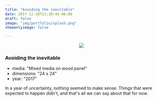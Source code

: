 ```yaml
---
title: "Avoiding the inevitable"
date: 2017-12-26T21:30:49-06:00
draft: false
image: "img/portfolio/splash.png"
showonlyimage: false

---
```

<p align="center"><img src="/img/portfolio/splash.png">

<h3>Avoiding the inevitable</h3>

* media: "Mixed media on wood panel"
* dimensions: "24 x 24"
* year: "2017"

<p>In a year of uncertainty, nothing seemed to make sense. Things that were expected to happen didn't, and that's all we can say about that for now.
